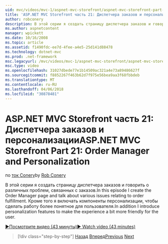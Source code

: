 ```yaml
---
uid: mvc/videos/mvc-1/aspnet-mvc-storefront/aspnet-mvc-storefront-part-21-order-manager-and-personalization
title: 'ASP.NET MVC Storefront часть 21: Диспетчера заказов и персонализации | Документы Microsoft'
author: robconery
description: В этой серии я создать страницу диспетчера заказов и говорить о различных проблем, связанных с заказов. Помимо этого я включать компоненты персонализации...
ms.author: aspnetcontent
manager: wpickett
ms.date: 10/16/2008
ms.topic: article
ms.assetid: f1490fdc-ee7d-4fee-a4e5-25d141d88478
ms.technology: dotnet-mvc
ms.prod: .net-framework
msc.legacyurl: /mvc/videos/mvc-1/aspnet-mvc-storefront/aspnet-mvc-storefront-part-21-order-manager-and-personalization
msc.type: video
ms.openlocfilehash: 31027dbede77e1b14509ac321a4e73a89486627f
ms.sourcegitcommit: f8852267f463b62d7f975e56bea9aa3f68fbbdeb
ms.translationtype: MT
ms.contentlocale: ru-RU
ms.lasthandoff: 04/06/2018
ms.locfileid: "30878481"
---
```

<a name="aspnet-mvc-storefront-part-21-order-manager-and-personalization"></a><span data-ttu-id="64ef0-104">ASP.NET MVC Storefront часть 21: Диспетчера заказов и персонализации</span><span class="sxs-lookup"><span data-stu-id="64ef0-104">ASP.NET MVC Storefront Part 21: Order Manager and Personalization</span></span>
====================
<span data-ttu-id="64ef0-105">по [ток Conery](https://github.com/robconery)</span><span class="sxs-lookup"><span data-stu-id="64ef0-105">by [Rob Conery](https://github.com/robconery)</span></span>

<span data-ttu-id="64ef0-106">В этой серии я создать страницу диспетчера заказов и говорить о различных проблем, связанных с заказов.</span><span class="sxs-lookup"><span data-stu-id="64ef0-106">In this episode I create the Order Manager page and talk about various issues relating to order fulfillment.</span></span> <span data-ttu-id="64ef0-107">Кроме того я включать компоненты персонализации, чтобы сделать работу более понятное для пользователя.</span><span class="sxs-lookup"><span data-stu-id="64ef0-107">In addition I introduce personalization features to make the experience a bit more friendly for the user.</span></span>

[<span data-ttu-id="64ef0-108">&#9654;Посмотрите видео (43 минуты)</span><span class="sxs-lookup"><span data-stu-id="64ef0-108">&#9654; Watch video (43 minutes)</span></span>](https://channel9.msdn.com/Blogs/ASP-NET-Site-Videos/aspnet-mvc-storefront-part-21-order-manager-and-personalization)

> [!div class="step-by-step"]
> <span data-ttu-id="64ef0-109">[Назад](aspnet-mvc-storefront-part-20-logging.md)
> [Вперед](aspnet-mvc-storefront-part-22-restructuring-rerouting-and-paypal.md)</span><span class="sxs-lookup"><span data-stu-id="64ef0-109">[Previous](aspnet-mvc-storefront-part-20-logging.md)
[Next](aspnet-mvc-storefront-part-22-restructuring-rerouting-and-paypal.md)</span></span>
